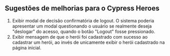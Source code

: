 ## Sugestões de melhorias para o Cypress Heroes

1. Exibir modal de decisão confirmatória de logout. O sistema poderia apresentar um modal questionando o usuário se realmente deseja "deslogar" do acesso, quando o botão "Logout" fosse pressionado.
2. Exibir mensagem de que o herói foi cadastrado com sucesso ao cadastrar um herói, ao invés de unicamente exibir o herói cadastrado na página inicial.